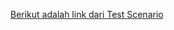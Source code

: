 [Berikut adalah link dari Test Scenario](https://docs.google.com/spreadsheets/d/1FvfmiISb2egJjwKEipXYr0CjZU_Rpm6y/edit?usp=sharing&ouid=116746820989281422089&rtpof=true&sd=true)
